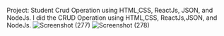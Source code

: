 Project: Student Crud Operation using HTML,CSS, ReactJs, JSON, and NodeJs.
I did the CRUD Operation using HTML,CSS, ReactJs,JSON, and NodeJs.
![Screenshot (277)](https://github.com/Nssenthilkumar/student_sk_crud/assets/148614494/37a65df2-b47e-4e81-9fa6-93ba54ad0584)
![Screenshot (278)](https://github.com/Nssenthilkumar/student_sk_crud/assets/148614494/d3acfb52-b5dc-4430-a2bd-727afb492f8a)
